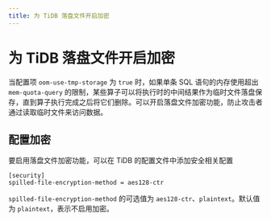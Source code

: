 ```yaml
---
title: 为 TiDB 落盘文件开启加密
---
```


# 为 TiDB 落盘文件开启加密

当配置项 `oom-use-tmp-storage` 为 `true` 时，如果单条 SQL 语句的内存使用超出 `mem-quota-query` 的限制，某些算子可以将执行时的中间结果作为临时文件落盘保存，直到算子执行完成之后将它们删除。可以开启落盘文件加密功能，防止攻击者通过读取临时文件来访问数据。

## 配置加密

要启用落盘文件加密功能，可以在 TiDB 的配置文件中添加安全相关配置

```
[security]
spilled-file-encryption-method = aes128-ctr
```

`spilled-file-encryption-method` 的可选值为 `aes128-ctr`、`plaintext`。默认值为 `plaintext`，表示不启用加密。

